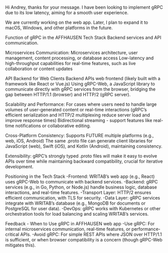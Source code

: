 Hi Andrey, thanks for your message. I have been looking to implement gRPC due to its low latency, aiming for a smooth user experience.



We are currently working on the web app. Later, I plan to expand it to macOS, Windows, and other platforms in the future.



Function of gRPC in the AFFHAUSEN Tech Stack
Backend services and API communication.



Microservices Communication:
Microservices architecture, user management, content processing, or database access
Low-latency and high-throughput capabilities for real-time features, such as live collaboration or content updates



API Backend for Web Clients
Backend APIs web frontend (likely built with a framework like React or Vue.js)
Using gRPC-Web, a JavaScript library to communicate directly with gRPC services from the browser, bridging the gap between HTTP/1.1 (browser) and HTTP/2 (gRPC server).



Scalability and Performance:
For cases where users need to handle large volumes of user-generated content or real-time interactions (gRPC’s efficient serialization and HTTP/2 multiplexing reduce server load and improve response times)
Bidirectional streaming - support features like real-time notifications or collaborative editing.



Cross-Platform Consistency:
Supports FUTURE multiple platforms (e.g., web, iOS, Android)
The same .proto file can generate client libraries for JavaScript (web), Swift (iOS), and Kotlin (Android), maintaining consistency.



Extensibility:
gRPC’s strongly typed .proto files will make it easy to evolve APIs over time while maintaining backward compatibility, crucial for iterative development.

Positioning in the Tech Stack
-Frontend: WRITAB’s web app (e.g., React) uses gRPC-Web to communicate with backend services.
-Backend: gRPC services (e.g., in Go, Python, or Node.js) handle business logic, database interactions, and real-time features.
-Transport Layer: HTTP/2 ensures efficient communication, with TLS for security.
-Data Layer: gRPC services integrate with WRITAB’s database (e.g., MongoDB for documents or PostgreSQL for user data).
-DevOps: gRPC works with Kubernetes or other orchestration tools for load balancing and scaling WRITAB’s services.



Feedback - When to Use gRPC in AFFHAUSEN web app
-Use gRPC: For internal microservices communication, real-time features, or performance-critical APIs.
-Avoid gRPC: For simple REST APIs where JSON over HTTP/1.1 is sufficient, or when browser compatibility is a concern (though gRPC-Web mitigates this).
